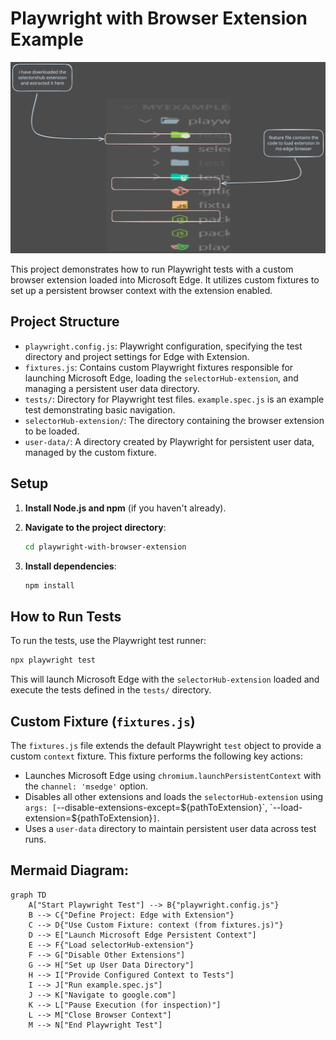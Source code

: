 # Playwright with Browser Extension Example

<div align="center">
    <img src="blob/pw-with-selectorshub-extension.svg" alt="Playwright with SelectorHub Extension" width="600"/>
</div>

This project demonstrates how to run Playwright tests with a custom browser extension loaded into Microsoft Edge. It utilizes custom fixtures to set up a persistent browser context with the extension enabled.

## Project Structure

- `playwright.config.js`: Playwright configuration, specifying the test directory and project settings for Edge with Extension.
- `fixtures.js`: Contains custom Playwright fixtures responsible for launching Microsoft Edge, loading the `selectorHub-extension`, and managing a persistent user data directory.
- `tests/`: Directory for Playwright test files. `example.spec.js` is an example test demonstrating basic navigation.
- `selectorHub-extension/`: The directory containing the browser extension to be loaded.
- `user-data/`: A directory created by Playwright for persistent user data, managed by the custom fixture.

## Setup

1.  **Install Node.js and npm** (if you haven't already).

2.  **Navigate to the project directory**:

    ```bash
    cd playwright-with-browser-extension
    ```

3.  **Install dependencies**:

    ```bash
    npm install
    ```

## How to Run Tests

To run the tests, use the Playwright test runner:

```bash
npx playwright test
```

This will launch Microsoft Edge with the `selectorHub-extension` loaded and execute the tests defined in the `tests/` directory.

## Custom Fixture (`fixtures.js`)

The `fixtures.js` file extends the default Playwright `test` object to provide a custom `context` fixture. This fixture performs the following key actions:

- Launches Microsoft Edge using `chromium.launchPersistentContext` with the `channel: 'msedge'` option.
- Disables all other extensions and loads the `selectorHub-extension` using `args: [`--disable-extensions-except=${pathToExtension}`, `--load-extension=${pathToExtension}`]`.
- Uses a `user-data` directory to maintain persistent user data across test runs. 


## Mermaid Diagram:

```mermaid
graph TD
    A["Start Playwright Test"] --> B{"playwright.config.js"}
    B --> C{"Define Project: Edge with Extension"}
    C --> D{"Use Custom Fixture: context (from fixtures.js)"}
    D --> E["Launch Microsoft Edge Persistent Context"]
    E --> F{"Load selectorHub-extension"}
    F --> G["Disable Other Extensions"]
    G --> H["Set up User Data Directory"]
    H --> I["Provide Configured Context to Tests"]
    I --> J["Run example.spec.js"]
    J --> K["Navigate to google.com"]
    K --> L["Pause Execution (for inspection)"]
    L --> M["Close Browser Context"]
    M --> N["End Playwright Test"]
```